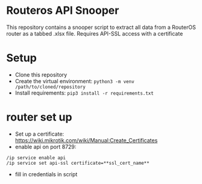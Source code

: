 # Routeros API Snooper
This repository contains a snooper script to extract all data from a RouterOS router as a tabbed .xlsx file. Requires API-SSL access with a certificate

# Setup
- Clone this repository
- Create the virtual environment: `python3 -m venv /path/to/cloned/repository`
- Install requirements: `pip3 install -r requirements.txt`

# router set up
- Set up a certificate: https://wiki.mikrotik.com/wiki/Manual:Create_Certificates
- enable api on port 8729:
```
/ip service enable api
/ip service set api-ssl certificate=**ssl_cert_name**
```
- fill in credentials in script
